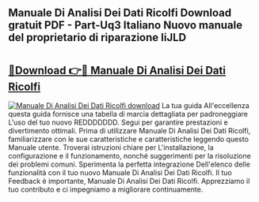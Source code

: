 ## Manuale Di Analisi Dei Dati Ricolfi Download gratuit PDF - Part-Uq3 Italiano Nuovo manuale del proprietario di riparazione IiJLD

# <h2><a href="http://dfg16u9.blite.top/?on=Manuale+Di+Analisi+Dei+Dati+Ricolfi">🔗Download 👉🔴 Manuale Di Analisi Dei Dati Ricolfi</a></h2>

[![Manuale Di Analisi Dei Dati Ricolfi download](https://i.imgur.com/lujVjoI.png)](http://dfg16u9.blite.top/?on=Manuale+Di+Analisi+Dei+Dati+Ricolfi)
La tua guida All'eccellenza questa guida fornisce una tabella di marcia dettagliata per padroneggiare L'uso del tuo nuovo REDDDDDDD. Segui per garantire prestazioni e divertimento ottimali. Prima di utilizzare Manuale Di Analisi Dei Dati Ricolfi, familiarizzare con le sue caratteristiche e caratteristiche leggendo questo Manuale utente. Troverai istruzioni chiare per L'installazione, la configurazione e il funzionamento, nonché suggerimenti per la risoluzione dei problemi comuni. Sperimenta la perfetta integrazione Dell'elenco delle funzionalità con il tuo nuovo Manuale Di Analisi Dei Dati Ricolfi. Il tuo Feedback è importante, Manuale Di Analisi Dei Dati Ricolfi. Apprezziamo il tuo contributo e ci impegniamo a migliorare continuamente.
